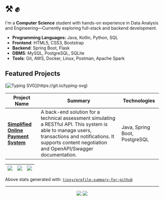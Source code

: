 # ⚒️ ✊

I'm a **Computer Science** student with hands-on experience in Data Analysis and Engineering—Currently exploring
full-stack and backend development.

- **Programming Languages:** Java, Kotlin, Python, SQL
- **Frontend**: HTML5, CSS3, Bootstrap
- **Backend**: Spring Boot, Flask
- **DBMS**: MySQL, PostgreSQL, SQLite
- **Tools**: Git, AWS, Docker, Linux, Postman, Apache Spark

## Featured Projects 

[![Typing SVG](https://readme-typing-svg.demolab.com/?lines=Work+in+progress...)](https://git.io/typing-svg)

| Project Name                                                                                       | Summary                                                                                                                                                                                                          | Technologies                  |
|--------------------------------------------------------------------------------------------------------|------------------------------------------------------------------------------------------------------------------------------------------------------------------------------------------------------------------|-------------------------------|
| [**Simplified Online Payment System**](https://github.com/RobertoLJr/simplified-online-payment-system) | A back-end solution for a technical assessment simulating a RESTful API. This system is able to manage users, transactions and notifications. It supports content negotiation and OpenAPI/Swagger documentation. | Java, Spring Boot, PostgreSQL |

<div align="center">

| ![](https://github-profile-summary-cards.vercel.app/api/cards/stats?username=robertoljr&theme=dark) | ![](https://github-profile-summary-cards.vercel.app/api/cards/repos-per-language?username=robertoljr&theme=dark) | ![](https://github-profile-summary-cards.vercel.app/api/cards/most-commit-language?username=robertoljr&theme=dark) |
|-----------------------------------------------------------------------------------------------------|------------------------------------------------------------------------------------------------------------------|--------------------------------------------------------------------------------------------------------------------|

</div>

Above stats generated with: [`tipsy/profile-summary-for-github`](https://github.com/tipsy/profile-summary-for-github)

---

<div align="center">

<a href = "mailto:gsn.roberto@gmail.com"><img src="https://img.shields.io/badge/Gmail-D14836?style=for-the-badge&logo=gmail&logoColor=white" target="_blank"></a>
<a href="https://www.linkedin.com/in/robertoljr/" target="_blank"><img src="https://img.shields.io/badge/-LinkedIn-%230077B5?style=for-the-badge&logo=linkedin&logoColor=white" target="_blank"></a>

</div>
